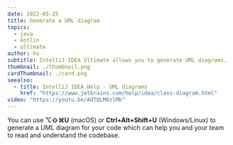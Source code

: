 ```yaml
---
date: 2022-05-25
title: Generate a UML diagram
topics:
  - java
  - kotlin
  - ultimate
author: hs
subtitle: IntelliJ IDEA Ultimate allows you to generate UML diagrams.
thumbnail: ./thumbnail.png
cardThumbnail: ./card.png
seealso:
  - title: IntelliJ IDEA Help - UML diagrams
    href: "https://www.jetbrains.com/help/idea/class-diagram.html"
video: "https://youtu.be/AdTQLM6zlMk"
---
```


You can use **⌥⇧⌘U** (macOS) or **Ctrl+Alt+Shift+U** (Windows/Linux) to generate a UML diagram for your code which can help you and your team to read and understand the codebase.
